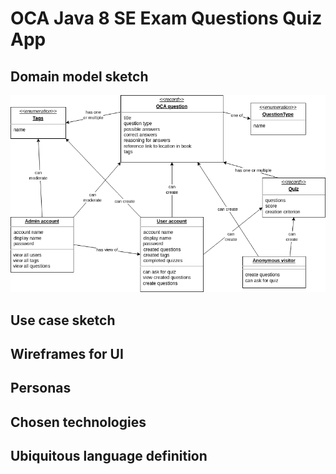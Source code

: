 # OCA Java 8 SE Exam Questions Quiz App

## Domain model sketch

![domain model sketch](domain_model_sketch.png)

## Use case sketch

## Wireframes for UI

## Personas

## Chosen technologies

## Ubiquitous language definition
